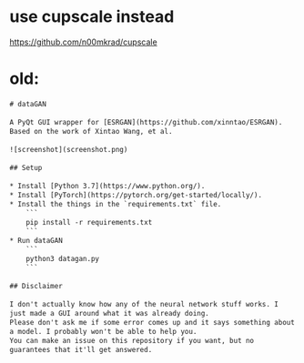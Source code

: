 # use cupscale instead
https://github.com/n00mkrad/cupscale

# old:

    # dataGAN

    A PyQt GUI wrapper for [ESRGAN](https://github.com/xinntao/ESRGAN). Based on the work of Xintao Wang, et al.

    ![screenshot](screenshot.png)

    ## Setup

    * Install [Python 3.7](https://www.python.org/).
    * Install [PyTorch](https://pytorch.org/get-started/locally/).
    * Install the things in the `requirements.txt` file.
        ```
        pip install -r requirements.txt
        ```
    * Run dataGAN
        ```
        python3 datagan.py
        ```

    ## Disclaimer

    I don't actually know how any of the neural network stuff works. I just made a GUI around what it was already doing.
    Please don't ask me if some error comes up and it says something about a model. I probably won't be able to help you.
    You can make an issue on this repository if you want, but no guarantees that it'll get answered.
